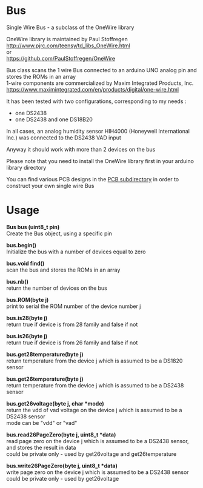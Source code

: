 # Bus

Single Wire Bus - a subclass of the OneWire library

OneWire library is maintained by Paul Stoffregen<br>
http://www.pjrc.com/teensy/td_libs_OneWire.html<br>
or<br>
https://github.com/PaulStoffregen/OneWire

Bus class scans the 1 wire Bus connected to an arduino UNO analog pin and stores the ROMs in an array<br>
1-wire components are commercialized by Maxim Integrated Products, Inc.<br>
https://www.maximintegrated.com/en/products/digital/one-wire.html

It has been tested with two configurations, corresponding to my needs :
- one DS2438
- one DS2438 and one DS18B20<br>

In all cases, an analog humidity sensor HIH4000 (Honeywell International Inc.) was connected to the DS2438 VAD input

Anyway it should work with more than 2 devices on the bus

Please note that you need to install the OneWire library first in your arduino library directory

You can find various PCB designs in the <a href=PCB>PCB subdirectory</a> in order to construct your own single wire Bus

# Usage

<b>Bus bus (uint8_t pin)</b><br>
Create the Bus object, using a specific pin

<b>bus.begin()</b><br>
Initialize the bus with a number of devices equal to zero

<b>bus.void find()</b><br>
scan the bus and stores the ROMs in an array

<b>bus.nb()</b><br>
return the number of devices on the bus

<b>bus.ROM(byte j)</b><br>
print to serial the ROM number of the device number j

<b>bus.is28(byte j)</b><br>
return true if device is from 28 family and false if not

<b>bus.is26(byte j)</b><br>
return true if device is from 26 family and false if not
  
<b>bus.get28temperature(byte j)</b><br>
return temperature from the device j which is assumed to be a DS1820 sensor

<b>bus.get26temperature(byte j)</b><br>
return temperature from the device j which is assumed to be a DS2438 sensor

<b>bus.get26voltage(byte j, char *mode)</b><br>
return the vdd of vad voltage on the device j which is assumed to be a DS2438 sensor<br>
mode can be "vdd" or "vad"

<b>bus.read26PageZero(byte j, uint8_t *data)</b><br>
read page zero on the device j which is assumed to be a DS2438 sensor, and stores the result in data<br>
could be private only - used by get26voltage and get26temperature
  
<b>bus.write26PageZero(byte j, uint8_t *data)</b><br>
write page zero on the device j which is assumed to be a DS2438 sensor<br>
could be private only - used by get26voltage
